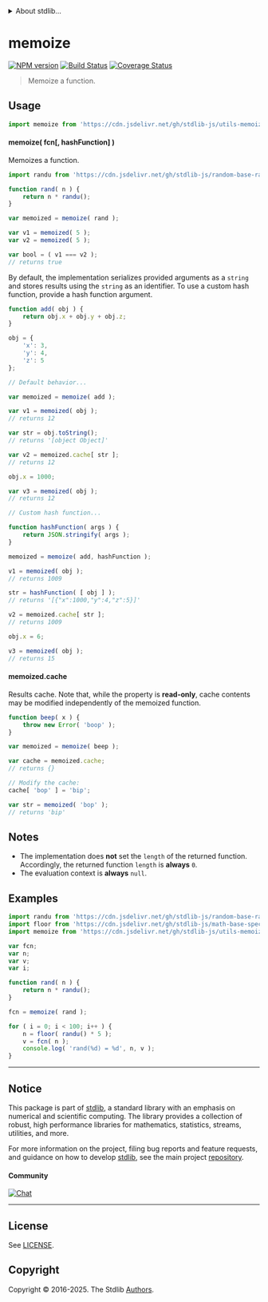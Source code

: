 <!--

@license Apache-2.0

Copyright (c) 2018 The Stdlib Authors.

Licensed under the Apache License, Version 2.0 (the "License");
you may not use this file except in compliance with the License.
You may obtain a copy of the License at

   http://www.apache.org/licenses/LICENSE-2.0

Unless required by applicable law or agreed to in writing, software
distributed under the License is distributed on an "AS IS" BASIS,
WITHOUT WARRANTIES OR CONDITIONS OF ANY KIND, either express or implied.
See the License for the specific language governing permissions and
limitations under the License.

-->


<details>
  <summary>
    About stdlib...
  </summary>
  <p>We believe in a future in which the web is a preferred environment for numerical computation. To help realize this future, we've built stdlib. stdlib is a standard library, with an emphasis on numerical and scientific computation, written in JavaScript (and C) for execution in browsers and in Node.js.</p>
  <p>The library is fully decomposable, being architected in such a way that you can swap out and mix and match APIs and functionality to cater to your exact preferences and use cases.</p>
  <p>When you use stdlib, you can be absolutely certain that you are using the most thorough, rigorous, well-written, studied, documented, tested, measured, and high-quality code out there.</p>
  <p>To join us in bringing numerical computing to the web, get started by checking us out on <a href="https://github.com/stdlib-js/stdlib">GitHub</a>, and please consider <a href="https://opencollective.com/stdlib">financially supporting stdlib</a>. We greatly appreciate your continued support!</p>
</details>

# memoize

[![NPM version][npm-image]][npm-url] [![Build Status][test-image]][test-url] [![Coverage Status][coverage-image]][coverage-url] <!-- [![dependencies][dependencies-image]][dependencies-url] -->

> Memoize a function.

<!-- Section to include introductory text. Make sure to keep an empty line after the intro `section` element and another before the `/section` close. -->

<section class="intro">

</section>

<!-- /.intro -->

<!-- Package usage documentation. -->



<section class="usage">

## Usage

```javascript
import memoize from 'https://cdn.jsdelivr.net/gh/stdlib-js/utils-memoize@deno/mod.js';
```

#### memoize( fcn\[, hashFunction] )

Memoizes a function.

```javascript
import randu from 'https://cdn.jsdelivr.net/gh/stdlib-js/random-base-randu@deno/mod.js';

function rand( n ) {
    return n * randu();
}

var memoized = memoize( rand );

var v1 = memoized( 5 );
var v2 = memoized( 5 );

var bool = ( v1 === v2 );
// returns true
```

By default, the implementation serializes provided arguments as a `string` and stores results using the `string` as an identifier. To use a custom hash function, provide a hash function argument.

```javascript
function add( obj ) {
    return obj.x + obj.y + obj.z;
}

obj = {
    'x': 3,
    'y': 4,
    'z': 5
};

// Default behavior...

var memoized = memoize( add );

var v1 = memoized( obj );
// returns 12

var str = obj.toString();
// returns '[object Object]'

var v2 = memoized.cache[ str ];
// returns 12

obj.x = 1000;

var v3 = memoized( obj );
// returns 12

// Custom hash function...

function hashFunction( args ) {
    return JSON.stringify( args );
}

memoized = memoize( add, hashFunction );

v1 = memoized( obj );
// returns 1009

str = hashFunction( [ obj ] );
// returns '[{"x":1000,"y":4,"z":5}]'

v2 = memoized.cache[ str ];
// returns 1009

obj.x = 6;

v3 = memoized( obj );
// returns 15
```

#### memoized.cache

Results cache. Note that, while the property is **read-only**, cache contents may be modified independently of the memoized function.

```javascript
function beep( x ) {
    throw new Error( 'boop' );
}

var memoized = memoize( beep );

var cache = memoized.cache;
// returns {}

// Modify the cache:
cache[ 'bop' ] = 'bip';

var str = memoized( 'bop' );
// returns 'bip'
```

</section>

<!-- /.usage -->

<!-- Package usage notes. Make sure to keep an empty line after the `section` element and another before the `/section` close. -->

<section class="notes">

## Notes

-   The implementation does **not** set the `length` of the returned function. Accordingly, the returned function `length` is **always** `0`.
-   The evaluation context is **always** `null`.

</section>

<!-- /.notes -->

<!-- Package usage examples. -->

<section class="examples">

## Examples

<!-- eslint no-undef: "error" -->

```javascript
import randu from 'https://cdn.jsdelivr.net/gh/stdlib-js/random-base-randu@deno/mod.js';
import floor from 'https://cdn.jsdelivr.net/gh/stdlib-js/math-base-special-floor@deno/mod.js';
import memoize from 'https://cdn.jsdelivr.net/gh/stdlib-js/utils-memoize@deno/mod.js';

var fcn;
var n;
var v;
var i;

function rand( n ) {
    return n * randu();
}

fcn = memoize( rand );

for ( i = 0; i < 100; i++ ) {
    n = floor( randu() * 5 );
    v = fcn( n );
    console.log( 'rand(%d) = %d', n, v );
}
```

</section>

<!-- /.examples -->

<!-- Section to include cited references. If references are included, add a horizontal rule *before* the section. Make sure to keep an empty line after the `section` element and another before the `/section` close. -->

<section class="references">

</section>

<!-- /.references -->

<!-- Section for related `stdlib` packages. Do not manually edit this section, as it is automatically populated. -->

<section class="related">

</section>

<!-- /.related -->

<!-- Section for all links. Make sure to keep an empty line after the `section` element and another before the `/section` close. -->


<section class="main-repo" >

* * *

## Notice

This package is part of [stdlib][stdlib], a standard library with an emphasis on numerical and scientific computing. The library provides a collection of robust, high performance libraries for mathematics, statistics, streams, utilities, and more.

For more information on the project, filing bug reports and feature requests, and guidance on how to develop [stdlib][stdlib], see the main project [repository][stdlib].

#### Community

[![Chat][chat-image]][chat-url]

---

## License

See [LICENSE][stdlib-license].


## Copyright

Copyright &copy; 2016-2025. The Stdlib [Authors][stdlib-authors].

</section>

<!-- /.stdlib -->

<!-- Section for all links. Make sure to keep an empty line after the `section` element and another before the `/section` close. -->

<section class="links">

[npm-image]: http://img.shields.io/npm/v/@stdlib/utils-memoize.svg
[npm-url]: https://npmjs.org/package/@stdlib/utils-memoize

[test-image]: https://github.com/stdlib-js/utils-memoize/actions/workflows/test.yml/badge.svg?branch=main
[test-url]: https://github.com/stdlib-js/utils-memoize/actions/workflows/test.yml?query=branch:main

[coverage-image]: https://img.shields.io/codecov/c/github/stdlib-js/utils-memoize/main.svg
[coverage-url]: https://codecov.io/github/stdlib-js/utils-memoize?branch=main

<!--

[dependencies-image]: https://img.shields.io/david/stdlib-js/utils-memoize.svg
[dependencies-url]: https://david-dm.org/stdlib-js/utils-memoize/main

-->

[chat-image]: https://img.shields.io/gitter/room/stdlib-js/stdlib.svg
[chat-url]: https://app.gitter.im/#/room/#stdlib-js_stdlib:gitter.im

[stdlib]: https://github.com/stdlib-js/stdlib

[stdlib-authors]: https://github.com/stdlib-js/stdlib/graphs/contributors

[umd]: https://github.com/umdjs/umd
[es-module]: https://developer.mozilla.org/en-US/docs/Web/JavaScript/Guide/Modules

[deno-url]: https://github.com/stdlib-js/utils-memoize/tree/deno
[deno-readme]: https://github.com/stdlib-js/utils-memoize/blob/deno/README.md
[umd-url]: https://github.com/stdlib-js/utils-memoize/tree/umd
[umd-readme]: https://github.com/stdlib-js/utils-memoize/blob/umd/README.md
[esm-url]: https://github.com/stdlib-js/utils-memoize/tree/esm
[esm-readme]: https://github.com/stdlib-js/utils-memoize/blob/esm/README.md
[branches-url]: https://github.com/stdlib-js/utils-memoize/blob/main/branches.md

[stdlib-license]: https://raw.githubusercontent.com/stdlib-js/utils-memoize/main/LICENSE

</section>

<!-- /.links -->
